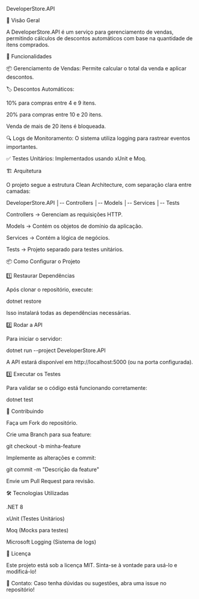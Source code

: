 DeveloperStore.API

📌 Visão Geral

A DeveloperStore.API é um serviço para gerenciamento de vendas, permitindo cálculos de descontos automáticos com base na quantidade de itens comprados.

🚀 Funcionalidades

📦 Gerenciamento de Vendas: Permite calcular o total da venda e aplicar descontos.

🏷️ Descontos Automáticos:

10% para compras entre 4 e 9 itens.

20% para compras entre 10 e 20 itens.

Venda de mais de 20 itens é bloqueada.

🔍 Logs de Monitoramento: O sistema utiliza logging para rastrear eventos importantes.

✅ Testes Unitários: Implementados usando xUnit e Moq.

🏗️ Arquitetura

O projeto segue a estrutura Clean Architecture, com separação clara entre camadas:

DeveloperStore.API
│-- Controllers
│-- Models
│-- Services
│-- Tests

Controllers → Gerenciam as requisições HTTP.

Models → Contém os objetos de domínio da aplicação.

Services → Contém a lógica de negócios.

Tests → Projeto separado para testes unitários.

📦 Como Configurar o Projeto

1️⃣ Restaurar Dependências

Após clonar o repositório, execute:

dotnet restore

Isso instalará todas as dependências necessárias.

2️⃣ Rodar a API

Para iniciar o servidor:

dotnet run --project DeveloperStore.API

A API estará disponível em http://localhost:5000 (ou na porta configurada).

3️⃣ Executar os Testes

Para validar se o código está funcionando corretamente:

dotnet test

🤝 Contribuindo

Faça um Fork do repositório.

Crie uma Branch para sua feature:

git checkout -b minha-feature

Implemente as alterações e commit:

git commit -m "Descrição da feature"

Envie um Pull Request para revisão.

🛠️ Tecnologias Utilizadas

.NET 8

xUnit (Testes Unitários)

Moq (Mocks para testes)

Microsoft Logging (Sistema de logs)

📄 Licença

Este projeto está sob a licença MIT. Sinta-se à vontade para usá-lo e modificá-lo!

📧 Contato: Caso tenha dúvidas ou sugestões, abra uma issue no repositório!

